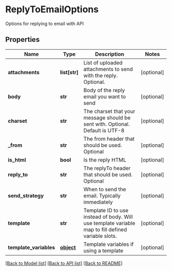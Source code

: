 # ReplyToEmailOptions

Options for replying to email with API
## Properties
Name | Type | Description | Notes
------------ | ------------- | ------------- | -------------
**attachments** | **list[str]** | List of uploaded attachments to send with the reply. Optional. | [optional] 
**body** | **str** | Body of the reply email you want to send | [optional] 
**charset** | **str** | The charset that your message should be sent with. Optional. Default is UTF-8 | [optional] 
**_from** | **str** | The from header that should be used. Optional | [optional] 
**is_html** | **bool** | Is the reply HTML | [optional] 
**reply_to** | **str** | The replyTo header that should be used. Optional | [optional] 
**send_strategy** | **str** | When to send the email. Typically immediately | [optional] 
**template** | **str** | Template ID to use instead of body. Will use template variable map to fill defined variable slots. | [optional] 
**template_variables** | [**object**]() | Template variables if using a template | [optional] 

[[Back to Model list]](../README#documentation-for-models) [[Back to API list]](../README#documentation-for-api-endpoints) [[Back to README]](../README)


